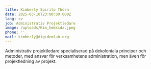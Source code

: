 ```yaml
---
title: Kimberly Spirito Thörn
date: 2025-03-10T23:00:00.000Z
lang: sv
job: Administrativ Projektledare
image: /uploads/Kim_hemsida.jpeg
phone: ''
mail: kimberly@digidemlab.org
---
```


Administrativ projektledare specialiserad på dekoloniala principer och metoder, med ansvar för verksamhetens administration, men även för projektledning av projekt.
